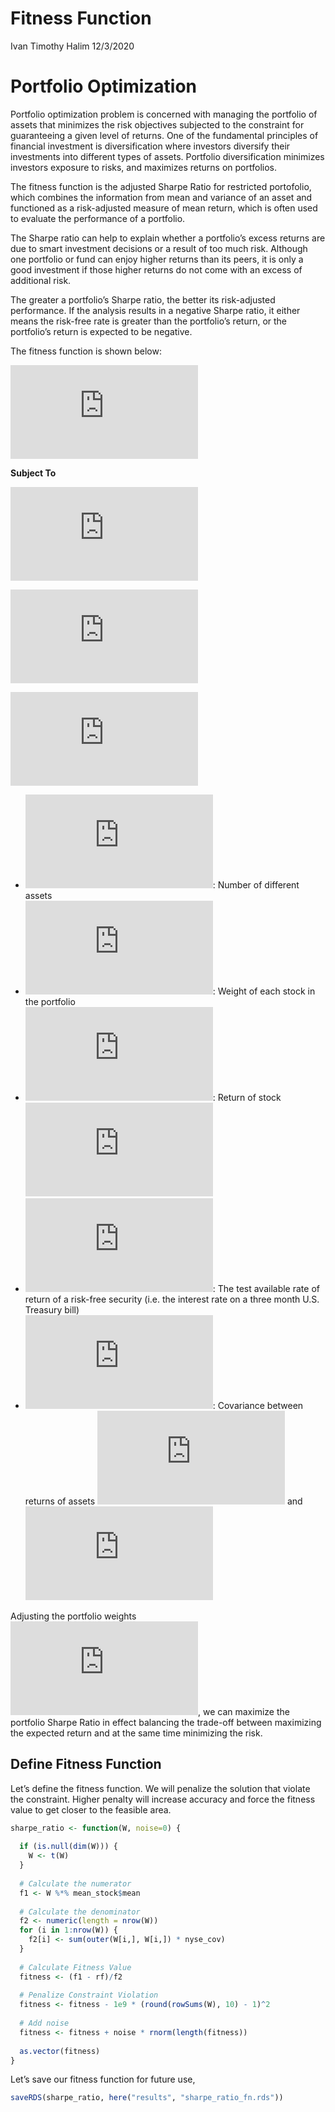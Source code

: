 Fitness Function
================
Ivan Timothy Halim
12/3/2020

# Portfolio Optimization

Portfolio optimization problem is concerned with managing the portfolio
of assets that minimizes the risk objectives subjected to the constraint
for guaranteeing a given level of returns. One of the fundamental
principles of financial investment is diversification where investors
diversify their investments into different types of assets. Portfolio
diversification minimizes investors exposure to risks, and maximizes
returns on portfolios.

The fitness function is the adjusted Sharpe Ratio for restricted
portofolio, which combines the information from mean and variance of an
asset and functioned as a risk-adjusted measure of mean return, which is
often used to evaluate the performance of a portfolio.

The Sharpe ratio can help to explain whether a portfolio’s excess
returns are due to smart investment decisions or a result of too much
risk. Although one portfolio or fund can enjoy higher returns than its
peers, it is only a good investment if those higher returns do not come
with an excess of additional risk.

The greater a portfolio’s Sharpe ratio, the better its risk-adjusted
performance. If the analysis results in a negative Sharpe ratio, it
either means the risk-free rate is greater than the portfolio’s return,
or the portfolio’s return is expected to be negative.

The fitness function is shown below:

![equation](https://latex.codecogs.com/gif.latex?%5Cmax%20f%28x%29%20%3D%20%5Cfrac%7B%5Csum%5Climits_%7Bi%3D1%7D%5EN%20W_i%20%5Cast%20r_i%20-%20R_f%7D%7B%5Csum%5Climits_%7Bi%3D1%7D%5EN%20%5Csum%5Climits_%7Bj%3D1%7D%5EN%20W_i%20%5Cast%20W_j%20%5Cast%20%5Csigma_%7Bij%7D%7D)

**Subject To**

![equation](https://latex.codecogs.com/gif.latex?%5Csum%5Climits_%7Bi%3D1%7D%5EN%20W_i%20%3D%201)

![equation](https://latex.codecogs.com/gif.latex?0%20%5Cleq%20W_i%20%5Cleq%201)

![equation](https://latex.codecogs.com/gif.latex?i%20%3D%201%2C2%2C...%2CN)

-   ![equation](https://latex.codecogs.com/gif.latex?N): Number of
    different assets
-   ![equation](https://latex.codecogs.com/gif.latex?W_i): Weight of
    each stock in the portfolio
-   ![equation](https://latex.codecogs.com/gif.latex?r_i): Return of
    stock ![equation](https://latex.codecogs.com/gif.latex?i)
-   ![equation](https://latex.codecogs.com/gif.latex?R_f): The test
    available rate of return of a risk-free security (i.e. the interest
    rate on a three month U.S. Treasury bill)
-   ![equation](https://latex.codecogs.com/gif.latex?%5Csigma_%7Bij%7D):
    Covariance between returns of assets
    ![equation](https://latex.codecogs.com/gif.latex?i) and
    ![equation](https://latex.codecogs.com/gif.latex?j)

Adjusting the portfolio weights
![equation](https://latex.codecogs.com/gif.latex?w_i), we can maximize
the portfolio Sharpe Ratio in effect balancing the trade-off between
maximizing the expected return and at the same time minimizing the risk.

## Define Fitness Function

Let’s define the fitness function. We will penalize the solution that
violate the constraint. Higher penalty will increase accuracy and force
the fitness value to get closer to the feasible area.

``` r
sharpe_ratio <- function(W, noise=0) {
  
  if (is.null(dim(W))) {
    W <- t(W)
  }
  
  # Calculate the numerator
  f1 <- W %*% mean_stock$mean
  
  # Calculate the denominator
  f2 <- numeric(length = nrow(W))
  for (i in 1:nrow(W)) {
    f2[i] <- sum(outer(W[i,], W[i,]) * nyse_cov)
  }
  
  # Calculate Fitness Value
  fitness <- (f1 - rf)/f2
  
  # Penalize Constraint Violation
  fitness <- fitness - 1e9 * (round(rowSums(W), 10) - 1)^2
  
  # Add noise
  fitness <- fitness + noise * rnorm(length(fitness))
  
  as.vector(fitness)
}
```

Let’s save our fitness function for future use,

``` r
saveRDS(sharpe_ratio, here("results", "sharpe_ratio_fn.rds"))
```
